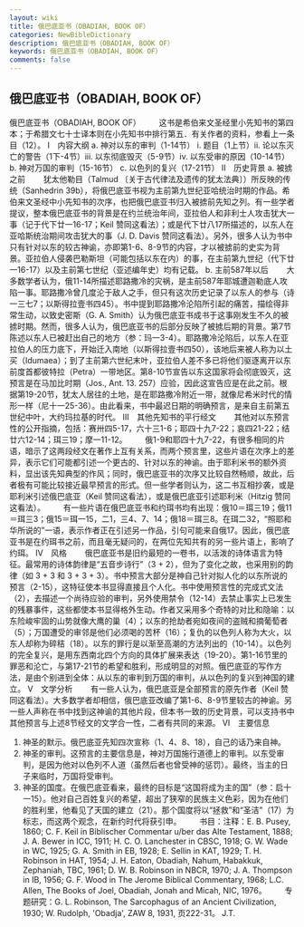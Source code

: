 ```yaml
---
layout: wiki
title: 俄巴底亚书（OBADIAH, BOOK OF）
categories: NewBibleDictionary
description: 俄巴底亚书（OBADIAH, BOOK OF）
keywords: 俄巴底亚书（OBADIAH, BOOK OF）
comments: false
---
```


## 俄巴底亚书（OBADIAH, BOOK OF）



俄巴底亚书（OBADIAH, BOOK OF）
　　这书是希伯来文圣经里小先知书的第四本；于希腊文七十士译本则在小先知书中排行第五．有关作者的资料，参看上一条目（12）。
Ⅰ　内容大纲
a. 神对以东的审判（1-14节）
i.  题目（1上节）ii.  论以东灭亡的警告（1下-4节）iii. 以东彻底毁灭（5-9节）iv. 以东受审的原因（10-14节）
b. 神对万国的审判（15-16节）
c. 以色列的复兴（17-21节）
Ⅱ　历史背景
a. 被掳之前
　　犹太他勒目（Talmud 〔关于古代律法及遗传的犹太法典〕）所反映的传统（Sanhedrin 39b），将俄巴底亚书视为主前第九世纪亚哈统治时期的作品。希伯来文圣经中小先知书的次序，也把俄巴底亚书归入被掳前先知之列。有一些学者提议，整本俄巴底亚书的背景是在约兰统治年间，亚拉伯人和非利士人攻击犹大一事（记于代下廿一16-17；Keil 赞同这看法）；或是代下廿八17所描述的，以东人在亚哈斯统治期间攻击犹大的事（J. D. Davis 赞同这看法）。另外，很多人认为书中只有针对以东的较古神谕，亦即第1-6、8-9节的内容，才以被掳前的史实为背景。亚拉伯人侵袭巴勒斯坦（可能包括以东在内）的事，在主前第九世纪（代下廿一16-17）以及主前第七世纪（亚述编年史）均有记载。
b. 主前587年以后
　　大多数学者认为，俄11-14所描述耶路撒冷的灾祸，是主前587年耶城遭迦勒底人攻陷一事。耶路撒冷曾几度沦于敌人之手，但只有这次历史记录了以东人的参与（诗一三七7；以斯得拉壹书四45）。书中提到耶路撒冷沦陷所引起的痛苦，描绘得非常生动，以致史密斯（G. A. Smith）认为俄巴底亚书成书于这事刚发生不久的被掳时期。然而，很多人认为，俄巴底亚书的后部分反映了被掳后期的背景。第7节陈述以东人已被赶出自己的地方（参：玛一3-4）。耶路撒冷沦陷后，以东人在亚拉伯人的压力底下，开始迁入南地（以斯得拉壹书四50），该地后来被人称为以土买（Idumaea）；到了主前第六世纪末叶，亚拉伯人差不多已将他们驱逐离开以东前度首都彼特拉（Petra）一带地区。第8-10节宣告以东这国家将会彻底毁灭，这预言是在马加比时期（Jos., Ant. 13. 257）应验，因此这宣告应是在此之前。根据第19-20节，犹太人居往的土地，是在耶路撒冷附近一带，就像尼希米时代的情形一样（尼十一25-36）。由此看来，书中最迟日期的明确预言，是来自主前第五世纪中叶，大约玛拉基的时代。
Ⅲ　其他先知书的平行经文
　　其他对以东预言性的公开指摘，包括：赛卅四5-17，六十三1-6；耶四十九7-22；哀四21-22；结廿六12-14；珥三19；摩一11-12。
　　俄1-9和耶四十九7-22，有很多相同的片语，暗示了这两段经文在著作上互有关系，而两个预言里，这些片语在次序上的差异，表示它们可能都引述一个更古的、针对以东的神谕。由于耶利米书的额外资料，显出该先知典型的作风；同时，俄巴底亚书的次序又比较自然畅顺，故此，后者极有可能比较接近最早预言的形式。但一些学者则认为，这二书互相抄袭，或是耶利米引述俄巴底亚（Keil 赞同这看法），或是俄巴底亚引述耶利米（Hitzig 赞同这看法）。
　　有一些片语在俄巴底亚书和约珥书均有出现：俄10＝珥三19；俄11＝珥三3；俄15＝珥一15，二1，三4、7、14；俄18＝珥三8。在珥二32，“照耶和华所说的”一语，表示作者正在引述另一作品，引句可能来自俄17。因此，俄巴底亚书是在约珥书之前，而且毫无疑问的，在两位先知共有的另一些片语上，影响了约珥。
Ⅳ　风格
　　俄巴底亚书是旧约最短的一卷书，以活泼的诗体语言为特征。最常用的诗体韵律是“五音步诗行”（3 + 2），但为了变化之故，也采用别的韵律（如 3 + 3 和 3 + 3 + 3）。书中预言大部分是神自己针对拟人化的以东所说的预言（2-15），这特征使本书显得直接且个人化。书中使用预言性的完成式文法（2），去描述一个尚待应验的审判，另外使用禁令（12-14）去禁止事实上已发生的残暴事件，这些都使本书显得格外生动。作者又采用多个奇特的对比和隐喻：以东险峻牢固的山势就像大鹰的巢（4）；以东的抢劫者宛如夜间的盗贼和摘葡萄者（5）；万国遭受的审邻是他们必须喝的苦杯（16）；复仇的以色列人称为大火，以东人却称为碎秸（18）。以东的罪行是以渐至高潮的方法列出的（10-14）。以色列的完全复兴，是用东西南北四个方向的具体扩展来表达（19-20）。第1-16节里的罪恶和沦亡，与第17-21节的希望和胜利，形成明显的对照。俄巴底亚的写作方法，是由个别进到全体：从以东的审判到万国的审判，从以色列的复兴到神国的建立。
Ⅴ　文学分析
　　有一些人认为，俄巴底亚是全部预言的原先作者（Keil 赞同这看法）。大多数学者却相信，俄巴底亚改编了第1-6、8-9节里较古的神谕。另一些人声称在书中找到这神谕的其他片段，但本书一致的历史背景，可以支持书中其他预言与上述8节经文的文学合一性，二者有共同的来源。
Ⅵ　主要信息
1. 神圣的默示。俄巴底亚先知四次宣称（1、4、8、18），自己的话乃来自神。
2. 神圣的审判。这预言的主要信息是，神对万国施行道德上的审判。以东受审判，是因为他对以色列不人道（虽然后者也曾受神的惩罚）。最终，当主的日子来临时，万国将受审判。
3. 神圣的国度。在俄巴底亚看来，最终的目标是“这国将成为主的国”（参：启十一15）。他对自己百姓复兴的希望，超出了狭窄的民族主义色彩，因为在他们的胜利里，他看见了天国的建立（21）。那个国度将以“拯救”和“圣洁”（17）为标志，而这两个观念，在新约时代将获引申。
　　书目：注释：E. B. Pusey, 1860; C. F. Keil in Biblischer Commentar u/ber das Alte Testament, 1888; J. A. Bewer in ICC, 1911; H. C. O. Lanchester in CBSC, 1918; G. W. Wade in WC, 1925; G. A. Smith in EB, 1928; E. Sellin in KAT, 1929; T. H. Robinson in HAT, 1954; J. H. Eaton, Obadiah, Nahum, Habakkuk, Zephaniah, TBC, 1961; D. W. B. Robinson in NBCR, 1970; J. A. Thompson in IB, 1956; G. F. Wood in The Jerome Biblical Commentary, 1968;
L.C. Allen, The Books of Joel, Obadiah,
Jonah and Micah, NIC, 1976。
　　专题研究：G. L. Robinson, The Sarcophagus of an Ancient Civilization, 1930; W. Rudolph,
'Obadja', ZAW 8, 1931, 页222-31。
J.T.




